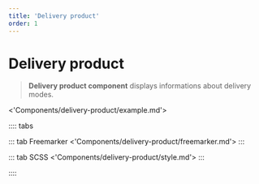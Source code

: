 ```yaml
---
title: 'Delivery product'
order: 1
---
```


# Delivery product

> **Delivery product component** displays informations about delivery modes.

<'Components/delivery-product/example.md'>

:::: tabs

::: tab Freemarker
<'Components/delivery-product/freemarker.md'>
:::

::: tab SCSS
<'Components/delivery-product/style.md'>
:::

::::